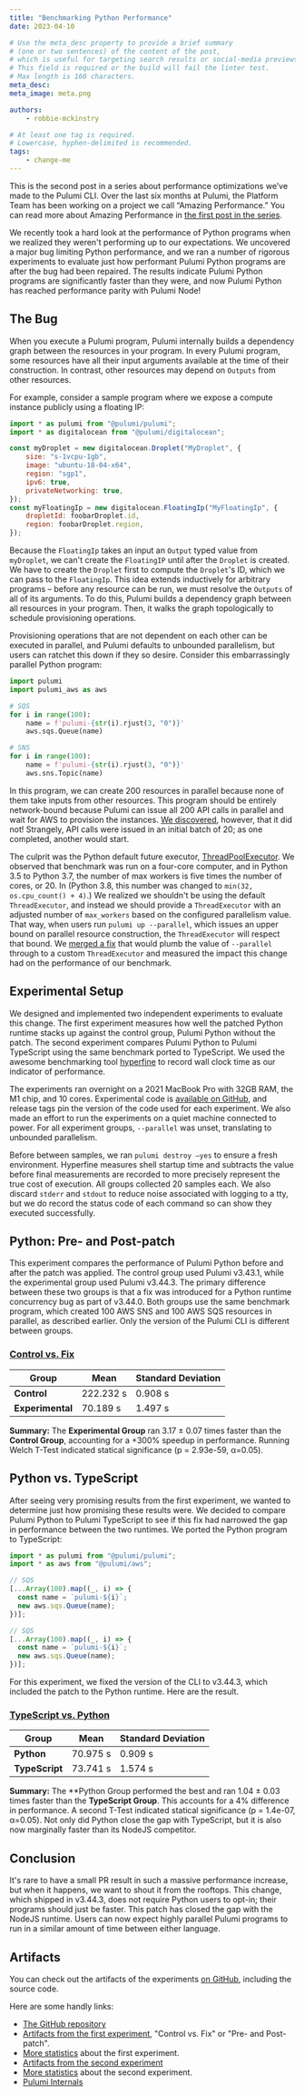 ```yaml
---
title: "Benchmarking Python Performance"
date: 2023-04-10

# Use the meta_desc property to provide a brief summary
# (one or two sentences) of the content of the post,
# which is useful for targeting search results or social-media previews.
# This field is required or the build will fail the linter test.
# Max length is 160 characters.
meta_desc:
meta_image: meta.png

authors:
    - robbie-mckinstry

# At least one tag is required.
# Lowercase, hyphen-delimited is recommended.
tags:
    - change-me
---
```


This is the second post in a series about performance optimizations we’ve made
to the Pulumi CLI. Over the last six months at Pulumi, the Platform Team has
been working on a project we call “Amazing Performance.” You can read more
about Amazing Performance in
[the first post in the series](https://www.pulumi.com/blog/amazing-performance/).

<!--more-->

We recently took a hard look at the performance of Python programs when we
realized they weren't performing up to our expectations. We uncovered a major
bug limiting Python performance, and we ran a number of rigorous experiments
to evaluate just how performant Pulumi Python programs are after the bug had
been repaired. The results indicate Pulumi Python programs are significantly
faster than they were, and now Pulumi Python has reached performance parity
with Pulumi Node!

## The Bug

When you execute a Pulumi program, Pulumi internally builds a dependency graph
between the resources in your program. In every Pulumi program, some resources
have all their input arguments available at the time of their construction.
In contrast, other resources may depend on `Outputs` from other resources.

For example, consider a sample program where we expose a compute instance
publicly using a floating IP:

```javascript
import * as pulumi from "@pulumi/pulumi";
import * as digitalocean from "@pulumi/digitalocean";

const myDroplet = new digitalocean.Droplet("MyDroplet", {
    size: "s-1vcpu-1gb",
    image: "ubuntu-18-04-x64",
    region: "sgp1",
    ipv6: true,
    privateNetworking: true,
});
const myFloatingIp = new digitalocean.FloatingIp("MyFloatingIp", {
    dropletId: foobarDroplet.id,
    region: foobarDroplet.region,
});
```

Because the `FloatingIp` takes an input an `Output` typed value from
`myDroplet`, we can't create the `FloatingIP` until after the `Droplet`
is created. We have to create the `Droplet` first to compute the `Droplet`'s ID,
which we can pass to the `FloatingIp`. This idea extends inductively for
arbitrary programs – before any resource can be run, we must resolve the
`Outputs` of all of its arguments. To do this, Pulumi builds a dependency graph
between all resources in your program. Then, it walks the graph topologically
to schedule provisioning operations. 

Provisioning operations that are not dependent on each other can be executed
in parallel, and Pulumi defaults to unbounded parallelism, but users can
ratchet this down if they so desire. Consider this embarrassingly parallel
Python program:

```python
import pulumi
import pulumi_aws as aws

# SQS
for i in range(100):
	name = f'pulumi-{str(i).rjust(3, "0")}'
	aws.sqs.Queue(name)

# SNS
for i in range(100):
	name = f'pulumi-{str(i).rjust(3, "0")}'
	aws.sns.Topic(name)
```

In this program, we can create 200 resources in parallel because none of them
take inputs from other resources. This program should be entirely
network-bound because Pulumi can issue all 200 API calls in parallel and wait 
for AWS to provision the instances.
[We discovered](https://github.com/pulumi/pulumi/issues/11116), however, 
that it did not! Strangely, API calls were issued in an initial batch of 20; 
as one completed, another would start.

The culprit was the Python default future executor,
[ThreadPoolExecutor](https://docs.python.org/3/library/concurrent.futures.html#concurrent.futures.ThreadPoolExecutor).
We observed that benchmark was run on a four-core computer, and in Python 3.5
to Python 3.7, the number of max workers is five times the number of cores, or 20.
In (Python 3.8, this number was changed to `min(32, os.cpu_count() + 4)`.) We
realized we shouldn't be using the default `ThreadExecutor`, and instead we
should provide a `ThreadExecutor` with an adjusted number of `max_workers`
based on the configured parallelism value. That way, when users run
`pulumi up --parallel`, which issues an upper bound on parallel resource
construction, the `ThreadExecutor` will respect that bound. We
[merged a fix](https://github.com/pulumi/pulumi/pull/11122)
that would plumb the value of `--parallel` through to a custom `ThreadExecutor`
and measured the impact this change had on the performance of our benchmark.

## Experimental Setup

We designed and implemented two independent experiments to evaluate this change.
The first experiment measures how well the patched Python runtime stacks up
against the control group, Pulumi Python without the patch. The second experiment
compares Pulumi Python to Pulumi TypeScript using the same benchmark ported
to TypeScript. We used the awesome benchmarking tool
[hyperfine](https://github.com/sharkdp/hyperfine) to record wall clock time as
our indicator of performance.

The experiments ran overnight on a 2021 MacBook Pro with 32GB RAM, the M1 chip,
and 10 cores. Experimental code is
[available on GitHub](https://github.com/RobbieMcKinstry/python-concurrency-experiments/tags),
and release tags pin the version of the code used for each experiment.
We also made an effort to run the experiments on a quiet machine connected
to power. For all experiment groups, `--parallel` was unset, translating to
unbounded parallelism.

Before between samples, we ran `pulumi destroy –yes` to ensure a fresh 
environment. Hyperfine measures shell startup time and subtracts the value
before final measurements are recorded to more precisely represent the true
cost of execution. All groups collected 20 samples each. We also discard 
`stderr` and `stdout` to reduce noise associated with logging to a tty, but
we do record the status code of each command so can show they executed successfully.

## Python: Pre- and Post-patch

This experiment compares the performance of Pulumi Python before and after
the patch was applied. The control group used Pulumi v3.43.1, while the
experimental group used Pulumi v3.44.3. The primary difference between these
two groups is that a fix was introduced for a Python runtime concurrency bug
as part of v3.44.0. Both groups use the same benchmark program, which created
100 AWS SNS and 100 AWS SQS resources in parallel, as described earlier. Only
the version of the Pulumi CLI is different between groups.

### [Control vs. Fix](https://app.warp.dev/block/rk7fFf2jn2iKXYcIXwhZ8F)

| **Group**        | **Mean**  | **Standard Deviation** |
| ---------------- | --------- | ---------------------- |
| **Control**      | 222.232 s | 0.908 s                |
| **Experimental** | 70.189 s  | 1.497 s                |

**Summary:** The  **Experimental Group** ran 3.17 ± 0.07 times faster than the **Control Group**, accounting for a +300% speedup in performance. Running Welch T-Test indicated statical significance (p = 2.93e-59, α=0.05).

## Python vs. TypeScript

After seeing very promising results from the first experiment, we wanted to
determine just how promising these results were. We decided to compare Pulumi
Python to Pulumi TypeScript to see if this fix had narrowed the gap in
performance between the two runtimes. We ported the Python program to TypeScript:

```typescript
import * as pulumi from "@pulumi/pulumi";
import * as aws from "@pulumi/aws";

// SQS
[...Array(100).map((_, i) => {
  const name = `pulumi-${i}`;
  new aws.sqs.Queue(name);
})];

// SQS
[...Array(100).map((_, i) => {
  const name = `pulumi-${i}`;
  new aws.sqs.Queue(name);
})];
```

For this experiment, we fixed the version of the CLI to v3.44.3, which included
the patch to the Python runtime. Here are the result.

### [TypeScript vs. Python](https://app.warp.dev/block/rk7fFf2jn2iKXYcIXwhZ8F)

| **Group**      | **Mean** | **Standard Deviation** |
| -------------- | -------- | ---------------------- |
| **Python**     | 70.975 s | 0.909 s                |
| **TypeScript** | 73.741 s | 1.574 s                |

**Summary:** The **Python Group performed the best and ran 1.04 ± 0.03 times
faster than the **TypeScript Group**. This accounts for a 4% difference in
performance. A second T-Test indicated statical significance
(p = 1.4e-07, α=0.05). Not only did Python close the gap with TypeScript,
but it is also now marginally faster than its NodeJS competitor.

## Conclusion

It's rare to have a small PR result in such a massive performance increase,
but when it happens, we want to shout it from the rooftops. This change, which
shipped in v3.44.3, does not require Python users to opt-in; their programs
should just be faster. This patch has closed the gap with the NodeJS runtime.
Users can now expect highly parallel Pulumi programs to run in a similar
amount of time between either language.

## Artifacts

You can check out the artifacts of the experiments
[on GitHub](https://github.com/RobbieMcKinstry/python-concurrency-experiments/tags),
including the source code.

Here are some handly links:

* [The GitHub repository](https://github.com/RobbieMcKinstry/python-concurrency-experiments/tags)
* [Artifacts from the first experiment](https://github.com/RobbieMcKinstry/python-concurrency-experiments/releases/tag/parallelism), "Control vs. Fix" or "Pre- and Post-patch".
* [More statistics](https://app.warp.dev/block/F6KkbWHvDVWLwtYFKq08Q2) about the first experiment.
* [Artifacts from the second experiment](https://github.com/RobbieMcKinstry/python-concurrency-experiments/releases/tag/TypeScript-vs-Python)
* [More statistics](https://app.warp.dev/block/gspCIKn10y9bEvZDMWHe4Q) about the second experiment.
* [Pulumi Internals](https://www.pulumi.com/docs/intro/concepts/how-pulumi-works/)
